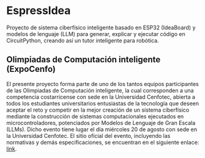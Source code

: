 # EspressIdea
Proyecto de sistema ciberfísico inteligente basado en ESP32 (IdeaBoard) y modelos de lenguaje (LLM)  para generar, explicar y ejecutar código en CircuitPython, creando así un tutor inteligente para robótica.

## Olimpiadas de Computación inteligente (ExpoCenfo)
El presente proyecto forma parte de uno de los tantos equipos participantes de las Olimpiadas de Computación inteligente, la cual corresponden a una competencia costarricense con sede en la Universidad Cenfotec, abierta a todos los estudiantes universitarios entusiastas de la tecnología que deseen aceptar el reto y competir en la mejor creación de un sistema ciberfísico mediante la construcción de sistemas computacionales ejecutados en microcontroladores, potenciados por Modelos de Lenguaje de Gran Escala (LLMs). Dicho evento tiene lugar el día miércoles 20 de agosto con sede en la Universidad Cenfotec. El sitio oficial del evento, incluyendo las normativas y demás especificaciones, se encuentran en el siguiente enlace: [link](https://ucenfotec.ac.cr/expocenfo/).
